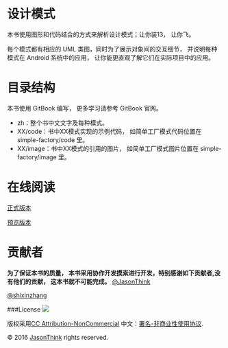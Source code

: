 # 设计模式
本书使用图形和代码结合的方式来解析设计模式；让你装13， 让你飞。

每个模式都有相应的 UML 类图，同时为了展示对象间的交互细节， 并说明每种模式在 Android 系统中的应用， 让你能更直观了解它们在实际项目中的应用。

# 目录结构
本书使用 GitBook 编写， 更多学习请参考 GitBook 官网。
+ zh：整个书中文文字及每种模式。
+ XX/code：书中XX模式实现的示例代码， 如简单工厂模式代码位置在 simple-factory/code 里。
+ XX/image：书中XX模式的引用的图片， 如简单工厂模式图片位置在 simple-factory/image 里。

# 在线阅读

[正式版本](https://thinkkeep.github.io/design-patterns/zh/)

[预览版本](https://www.gitbook.com/book/jasonim/design-patterns/details)


# 贡献者
**为了保证本书的质量， 本书采用协作开发摸索进行开发，特别感谢如下贡献者,没有他们的贡献， 这本书就不可能完成。**
[@JasonThink](https://github.com/jasonim)

[@shixinzhang](https://github.com/shixinzhang)

###License
![](https://i.creativecommons.org/l/by-nc/4.0/88x31.png)

版权采用[CC Attribution-NonCommercial](http://creativecommons.org/licenses/by-nc/4.0/) 
中文：[署名-非商业性使用协议](http://creativecommons.org/licenses/by-nc/3.0/cn/).

© 2016 [JasonThink](https://github.com/jasonim) rights reserved.
